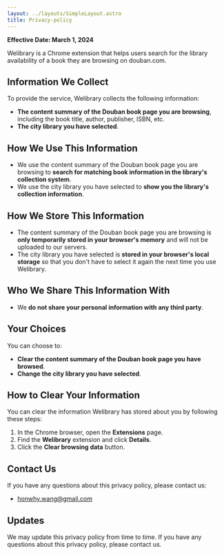 ```yaml
---
layout: ../layouts/SimpleLayout.astro
title: Privacy-policy
---
```


**Effective Date: March 1, 2024**

Welibrary is a Chrome extension that helps users search for the library
availability of a book they are browsing on douban.com.

## Information We Collect

To provide the service, Welibrary collects the following information:

-   **The content summary of the Douban book page you are browsing**,
    including the book title, author, publisher, ISBN, etc.
-   **The city library you have selected**.

## How We Use This Information

-   We use the content summary of the Douban book page you are browsing
    to **search for matching book information in the library's
    collection system**.
-   We use the city library you have selected to **show you the
    library's collection information**.

## How We Store This Information

-   The content summary of the Douban book page you are browsing is
    **only temporarily stored in your browser's memory** and will not be
    uploaded to our servers.
-   The city library you have selected is **stored in your browser's
    local storage** so that you don't have to select it again the next
    time you use Welibrary.

## Who We Share This Information With

-   We **do not share your personal information with any third party**.

## Your Choices

You can choose to:

-   **Clear the content summary of the Douban book page you have
    browsed**.
-   **Change the city library you have selected**.

## How to Clear Your Information

You can clear the information Welibrary has stored about you by
following these steps:

1.  In the Chrome browser, open the **Extensions** page.
2.  Find the **Welibrary** extension and click **Details**.
3.  Click the **Clear browsing data** button.

## Contact Us

If you have any questions about this privacy policy, please contact us:

- honwhy.wang@gmail.com

## Updates

We may update this privacy policy from time to time. If you have any
questions about this privacy policy, please contact us.